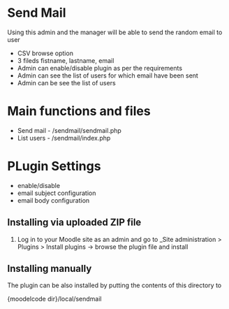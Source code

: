 # Send Mail #

Using this admin and the manager will be able to send the random email to user
 - CSV browse option
 - 3 fileds fistname, lastname, email
 - Admin can enable/disable plugin as per the requirements
 - Admin can see the list of users for which email have been sent
 - Admin can be see the list of users

#  Main functions and files #

- Send mail  - /sendmail/sendmail.php
- List users - /sendmail/index.php

#  PLugin Settings #

- enable/disable
- email subject configuration
- email body configuration
 
## Installing via uploaded ZIP file ##

1. Log in to your Moodle site as an admin and go to _Site administration >
   Plugins > Install plugins -> browse the plugin file and install

## Installing manually ##

The plugin can be also installed by putting the contents of this directory to

{moodelcode dir}/local/sendmail

